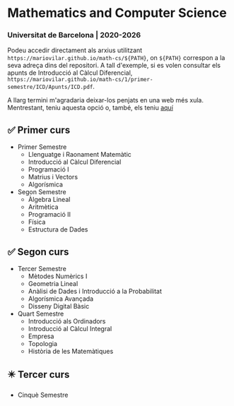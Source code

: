 # Mathematics and Computer Science
### Universitat de Barcelona  |  2020-2026
Podeu accedir directament als arxius utilitzant `https://mariovilar.github.io/math-cs/${PATH}`, on `${PATH}` correspon a la seva adreça dins del repositori. A tall d'exemple, si es volen consultar els apunts de Introducció al Càlcul Diferencial, `https://mariovilar.github.io/math-cs/1/primer-semestre/ICD/Apunts/ICD.pdf`.

A llarg termini m'agradaria deixar-los penjats en una web més xula. Mentrestant, teniu aquesta opció o, també, els teniu [aquí](https://www.vilar.dev/notes)

:white_check_mark: Primer curs
 ---
- Primer Semestre
  - Llenguatge i Raonament Matemàtic
  - Introducció al Càlcul Diferencial
  - Programació I
  - Matrius i Vectors
  - Algorísmica
- Segon Semestre
  -  Àlgebra Lineal
  -  Aritmètica
  -  Programació II
  -  Física
  -  Estructura de Dades

:white_check_mark: Segon curs
---
- Tercer Semestre
  - Mètodes Numèrics I
  - Geometria Lineal
  - Anàlisi de Dades i Introducció a la Probabilitat
  - Algorísmica Avançada
  - Disseny Digital Bàsic
- Quart Semestre
  - Introducció als Ordinadors
  - Introducció al Càlcul Integral
  - Empresa
  - Topologia
  - Història de les Matemàtiques

:eight_pointed_black_star: Tercer curs
---
- Cinquè Semestre
